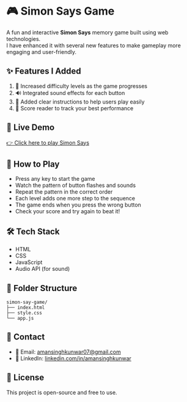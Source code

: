 # 🎮 Simon Says Game

A fun and interactive **Simon Says** memory game built using web technologies.  
I have enhanced it with several new features to make gameplay more engaging and user-friendly.

## ✨ Features I Added

1. 🔢 Increased difficulty levels as the game progresses
2. 🔊 Integrated sound effects for each button
3. 📘 Added clear instructions to help users play easily
4. 🧮 Score reader to track your best performance

## 🔗 Live Demo

[👉 Click here to play Simon Says](https://aman-singh-kunwar.github.io/Simon-say-game/)

## 🎯 How to Play

- Press any key to start the game
- Watch the pattern of button flashes and sounds
- Repeat the pattern in the correct order
- Each level adds one more step to the sequence
- The game ends when you press the wrong button
- Check your score and try again to beat it!

## 🛠️ Tech Stack

- HTML
- CSS
- JavaScript
- Audio API (for sound)

## 📁 Folder Structure

```
simon-say-game/
├── index.html
├── style.css
└── app.js
```

## 📧 Contact

- 📩 Email: amansinghkunwar07@gmail.com
- 🔗 LinkedIn: [linkedin.com/in/amansinghkunwar](https://linkedin.com/in/amansinghkunwar)

## 📜 License

This project is open-source and free to use.
